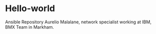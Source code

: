 # Hello-world
Ansible Repository
Aurelio Malalane, network specialist working at IBM, BMX Team in Markham.

